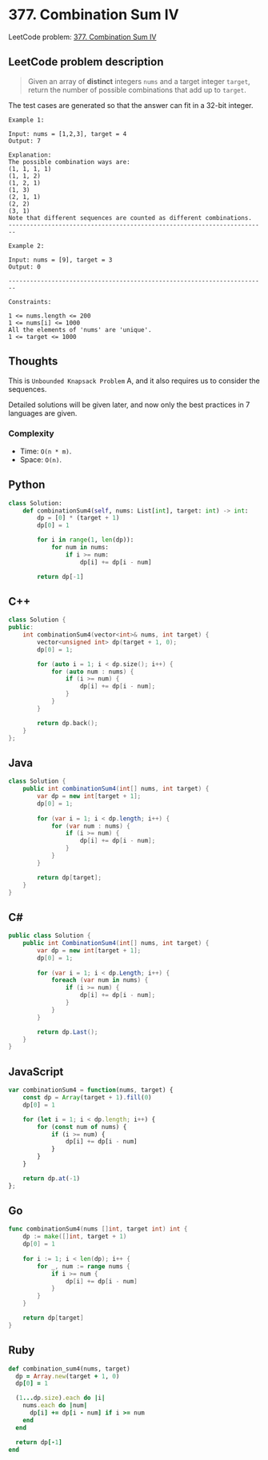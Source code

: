 # 377. Combination Sum IV
LeetCode problem: [377. Combination Sum IV](https://leetcode.com/problems/combination-sum-iv/)

## LeetCode problem description
> Given an array of **distinct** integers `nums` and a target integer `target`, return the number of possible combinations that add up to `target`.

The test cases are generated so that the answer can fit in a 32-bit integer.

```
Example 1:

Input: nums = [1,2,3], target = 4
Output: 7

Explanation:
The possible combination ways are:
(1, 1, 1, 1)
(1, 1, 2)
(1, 2, 1)
(1, 3)
(2, 1, 1)
(2, 2)
(3, 1)
Note that different sequences are counted as different combinations.
------------------------------------------------------------------------

Example 2:

Input: nums = [9], target = 3
Output: 0

------------------------------------------------------------------------

Constraints:

1 <= nums.length <= 200
1 <= nums[i] <= 1000
All the elements of 'nums' are 'unique'.
1 <= target <= 1000
```

## Thoughts
This is `Unbounded Knapsack Problem` A, and it also requires us to consider the sequences.

Detailed solutions will be given later, and now only the best practices in 7 languages are given.

### Complexity
* Time: `O(n * m)`.
* Space: `O(n)`.

## Python
```python
class Solution:
    def combinationSum4(self, nums: List[int], target: int) -> int:
        dp = [0] * (target + 1)
        dp[0] = 1

        for i in range(1, len(dp)):
            for num in nums:
                if i >= num:
                    dp[i] += dp[i - num]

        return dp[-1]
```

## C++
```cpp
class Solution {
public:
    int combinationSum4(vector<int>& nums, int target) {
        vector<unsigned int> dp(target + 1, 0);
        dp[0] = 1;

        for (auto i = 1; i < dp.size(); i++) {
            for (auto num : nums) {
                if (i >= num) {
                    dp[i] += dp[i - num];
                }
            }
        }

        return dp.back();
    }
};
```

## Java
```java
class Solution {
    public int combinationSum4(int[] nums, int target) {
        var dp = new int[target + 1];
        dp[0] = 1;
        
        for (var i = 1; i < dp.length; i++) {
            for (var num : nums) {
                if (i >= num) {
                    dp[i] += dp[i - num];
                }
            }
        }

        return dp[target];
    }
}
```

## C#
```c#
public class Solution {
    public int CombinationSum4(int[] nums, int target) {
        var dp = new int[target + 1];
        dp[0] = 1;
        
        for (var i = 1; i < dp.Length; i++) {
            foreach (var num in nums) {
                if (i >= num) {
                    dp[i] += dp[i - num];
                }
            }
        }

        return dp.Last();
    }
}
```

## JavaScript
```javascript
var combinationSum4 = function(nums, target) {
    const dp = Array(target + 1).fill(0)
    dp[0] = 1

    for (let i = 1; i < dp.length; i++) {
        for (const num of nums) {
            if (i >= num) {
                dp[i] += dp[i - num]
            }
        }
    }

    return dp.at(-1)
};
```

## Go
```go
func combinationSum4(nums []int, target int) int {
    dp := make([]int, target + 1)
    dp[0] = 1
    
    for i := 1; i < len(dp); i++ {
        for _, num := range nums {
            if i >= num {
                dp[i] += dp[i - num]
            }
        }
    }

    return dp[target]
}
```

## Ruby
```ruby
def combination_sum4(nums, target)
  dp = Array.new(target + 1, 0)
  dp[0] = 1

  (1...dp.size).each do |i|
    nums.each do |num|
      dp[i] += dp[i - num] if i >= num
    end
  end

  return dp[-1]
end
```
